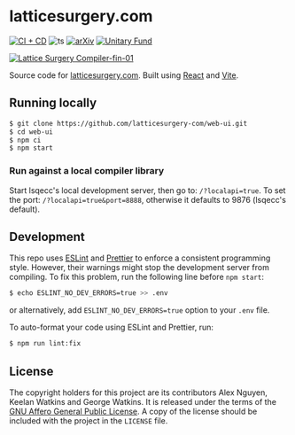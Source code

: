 # latticesurgery.com 

[![CI + CD](https://github.com/latticesurgery-com/web-ui/actions/workflows/main.yml/badge.svg)](https://github.com/latticesurgery-com/web-ui/actions/workflows/main.yml)
![ts](https://badgen.net/badge/-/TypeScript/blue?icon=typescript&label)
[![arXiv](https://img.shields.io/badge/arXiv-2302.02459-b31b1b.svg)](https://arxiv.org/abs/2302.02459)
[![Unitary Fund](https://img.shields.io/badge/Supported%20By-Unitary%20Fund-FFFF00.svg)](https://unitary.fund)

[![Lattice Surgery Compiler-fin-01](https://user-images.githubusercontent.com/46719079/150657000-8e83c649-84a8-431b-aab0-d44d847e5a24.png)](https://latticesurgery.com)

Source code for [latticesurgery.com](https://latticesurgery.com). 
Built using [React](https://reactjs.org/) and [Vite](https://vitejs.dev/).

## Running locally 
```sh
$ git clone https://github.com/latticesurgery-com/web-ui.git
$ cd web-ui
$ npm ci 
$ npm start
```

### Run against a local compiler library
Start lsqecc's local development server, then go to: `/?localapi=true`. To set the port: `/?localapi=true&port=8888`, otherwise it defaults to 9876 (lsqecc's default).


## Development
This repo uses [ESLint](https://eslint.org/) and [Prettier](https://prettier.io/) to enforce a consistent programming style.
However, their warnings might stop the development server from compiling. To fix this problem, run the following line before
`npm start`:
```sh
$ echo ESLINT_NO_DEV_ERRORS=true >> .env
```
or alternatively, add `ESLINT_NO_DEV_ERRORS=true` option to your `.env` file. 

To auto-format your code using ESLint and Prettier, run:
```sh
$ npm run lint:fix
```

## License
The copyright holders for this project are its contributors Alex Nguyen, Keelan Watkins and George Watkins. It is released under the terms of the [GNU Affero General Public License](https://www.gnu.org/licenses/agpl-3.0.en.html). A copy of the license should be included with the project in the `LICENSE` file.
